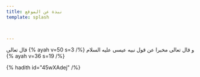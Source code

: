 ```yaml
---
title: نبذة عن الموقع
template: splash


  
---
```



قال تعالى  {% ayah v=50 s=3 /%}  و قال تعالى مخبرا عن قول نبيه عيسى  عليه السلام {% ayah v=36 s=19 /%}

{% hadith  id="45wXAdej" /%}

<!--stackedit_data:
eyJoaXN0b3J5IjpbNjg0Mjk0MjUwLC00NzA1NTY5NDYsMTI1Mj
U4MjQzMCwtODkwMDYyNDg3LDMwMzc0MTQxNF19
-->